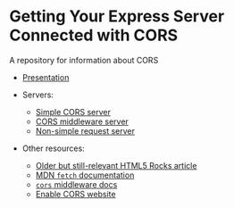 # Getting Your Express Server Connected with CORS
A repository for information about CORS

* [Presentation](https://docs.google.com/presentation/d/1-G1p4nyQiJ0HK3I_MW6NyMAA8YdPwchybFkiAJ4Rl70/edit?usp=sharing)

* Servers:
  * [Simple CORS server](https://repl.it/@apsillers/cors-server)
  * [CORS middleware server](https://repl.it/@apsillers/cors-middleware-server)
  * [Non-simple request server](https://repl.it/@apsillers/preflight-server)
  
* Other resources:
  * [Older but still-relevant HTML5 Rocks article](https://www.html5rocks.com/en/tutorials/cors/)
  * [MDN `fetch` documentation](https://developer.mozilla.org/en-US/docs/Web/API/WindowOrWorkerGlobalScope/fetch)
  * [`cors` middleware docs](https://github.com/expressjs/cors)
  * [Enable CORS website](https://enable-cors.org)
